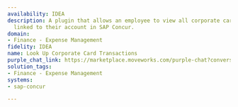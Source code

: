 ```yaml
---
availability: IDEA
description: A plugin that allows an employee to view all corporate card transactions
  linked to their account in SAP Concur.
domain:
- Finance - Expense Management
fidelity: IDEA
name: Look Up Corporate Card Transactions
purple_chat_link: https://marketplace.moveworks.com/purple-chat?conversation=%7B%22messages%22%3A%5B%7B%22role%22%3A%22user%22%2C%22parts%22%3A%5B%7B%22richText%22%3A%22show+me+corporate+card+transactions%22%7D%5D%7D%2C%7B%22role%22%3A%22assistant%22%2C%22parts%22%3A%5B%7B%22reasoningSteps%22%3A%5B%7B%22status%22%3A%22success%22%2C%22richText%22%3A%22Parsing+user+request+to+find+corporate+card+transactions.%22%7D%5D%7D%2C%7B%22richText%22%3A%22I+can+help+with+that%21+What+time+range+are+you+interested+in%3F+For+example%2C+%5C%22last+month%2C%5C%22+%5C%22this+year%2C%5C%22+or+%5C%22from+October+2023.%5C%22%22%7D%5D%7D%2C%7B%22role%22%3A%22user%22%2C%22parts%22%3A%5B%7B%22richText%22%3A%22transactions+from+last+month%22%7D%5D%7D%2C%7B%22role%22%3A%22assistant%22%2C%22parts%22%3A%5B%7B%22reasoningSteps%22%3A%5B%7B%22status%22%3A%22success%22%2C%22richText%22%3A%22Identifying+the+specified+time+range%3A+last+month.%22%7D%2C%7B%22status%22%3A%22success%22%2C%22richText%22%3A%22Searching+%3Cb+xmlns%3D%5C%22http%3A%2F%2Fwww.w3.org%2F1999%2Fxhtml%5C%22%3ESAP+Concur%3C%2Fb%3E+for+corporate+card+transactions+from+last+month+for+the+current+user.%22%7D%5D%7D%2C%7B%22richText%22%3A%22Here+are+your+corporate+card+transactions+for+last+month%3A%22%7D%2C%7B%22richText%22%3A%22%3Cul+xmlns%3D%5C%22http%3A%2F%2Fwww.w3.org%2F1999%2Fxhtml%5C%22%3E%3Cli%3E%3Cb%3EDate%3C%2Fb%3E%3A+October+26%2C+2023%3C%2Fli%3E%3Cli%3E%3Cb%3EMerchant%3C%2Fb%3E%3A+Starbucks%3C%2Fli%3E%3Cli%3E%3Cb%3EAmount%3C%2Fb%3E%3A+%2475.00%3C%2Fli%3E%3Cli%3E%3Cb%3ECategory%3C%2Fb%3E%3A+Meals%3C%2Fli%3E%3Cli%3E%3Cb%3EStatus%3C%2Fb%3E%3A+Unassigned%3C%2Fli%3E%3C%2Ful%3E%22%7D%2C%7B%22richText%22%3A%22%3Cul+xmlns%3D%5C%22http%3A%2F%2Fwww.w3.org%2F1999%2Fxhtml%5C%22%3E%3Cli%3E%3Cb%3EDate%3C%2Fb%3E%3A+October+15%2C+2023%3C%2Fli%3E%3Cli%3E%3Cb%3EMerchant%3C%2Fb%3E%3A+Delta+Airlines%3C%2Fli%3E%3Cli%3E%3Cb%3EAmount%3C%2Fb%3E%3A+%241200.00%3C%2Fli%3E%3Cli%3E%3Cb%3ECategory%3C%2Fb%3E%3A+Travel%3C%2Fli%3E%3Cli%3E%3Cb%3EStatus%3C%2Fb%3E%3A+Assigned+to+Expense+Report+ER-1234%3C%2Fli%3E%3C%2Ful%3E%22%7D%2C%7B%22richText%22%3A%22%3Cul+xmlns%3D%5C%22http%3A%2F%2Fwww.w3.org%2F1999%2Fxhtml%5C%22%3E%3Cli%3E%3Cb%3EDate%3C%2Fb%3E%3A+October+03%2C+2023%3C%2Fli%3E%3Cli%3E%3Cb%3EMerchant%3C%2Fb%3E%3A+Amazon%3C%2Fli%3E%3Cli%3E%3Cb%3EAmount%3C%2Fb%3E%3A+%2445.99%3C%2Fli%3E%3Cli%3E%3Cb%3ECategory%3C%2Fb%3E%3A+Office+Supplies%3C%2Fli%3E%3Cli%3E%3Cb%3EStatus%3C%2Fb%3E%3A+Unassigned%3C%2Fli%3E%3C%2Ful%3E%22%7D%2C%7B%22citations%22%3A%5B%7B%22connectorName%22%3A%22sap-concur%22%2C%22citationTitle%22%3A%22Transaction+1%3A+%2475.00+at+Starbucks+%28Unassigned%29%22%7D%2C%7B%22connectorName%22%3A%22sap-concur%22%2C%22citationTitle%22%3A%22Transaction+2%3A+%241200.00+at+Delta+Airlines+%28Assigned+to+Expense+Report+ER-1234%29%22%7D%2C%7B%22connectorName%22%3A%22sap-concur%22%2C%22citationTitle%22%3A%22Transaction+3%3A+%2445.99+at+Amazon+%28Unassigned%29%22%7D%5D%7D%5D%7D%5D%7D
solution_tags:
- Finance - Expense Management
systems:
- sap-concur

---
```

